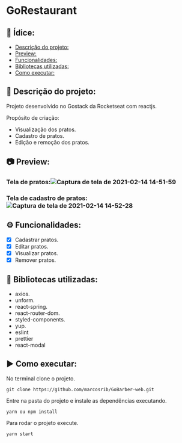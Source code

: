 # GoRestaurant

## :page_with_curl: Ídice:
  - [Descrição do projeto:](#memo-descrição-do-projeto)
  - [Preview:](#camera-preview)
  - [Funcionalidades:](#gear-funcionalidades)
  - [Bibliotecas utilizadas:](#file_folder-bibliotecas-utilizadas)
  - [Como executar:](#arrow_forward-como-executar)

## :memo: Descrição do projeto:

Projeto desenvolvido no Gostack da Rocketseat com reactjs.

 Propósito de criação:

- Visualização dos pratos.
- Cadastro de pratos.
- Edição e remoção dos pratos.

## :camera: Preview:

### Tela de pratos:![Captura de tela de 2021-02-14 14-51-59](https://user-images.githubusercontent.com/43934564/107884803-a5949680-6ed5-11eb-965e-483323176b38.png)
### Tela de cadastro de pratos:![Captura de tela de 2021-02-14 14-52-28](https://user-images.githubusercontent.com/43934564/107884829-cd83fa00-6ed5-11eb-9374-365d9143ed9a.png)



## :gear: Funcionalidades:

- [X] Cadastrar pratos.
- [X] Editar pratos.
- [X] Visualizar pratos.
- [X] Remover pratos.
## :file_folder: Bibliotecas utilizadas:
- axios.
- unform.
- react-spring.
- react-router-dom.
- styled-components.
- yup.
- eslint
- prettier
- react-modal

## :arrow_forward: Como executar:
No terminal clone o projeto.
```
git clone https://github.com/marcosrib/GoBarber-web.git
```
Entre na pasta do projeto e instale as dependências executando.
```
yarn ou npm install
```
Para rodar o projeto execute.

```
yarn start
```
